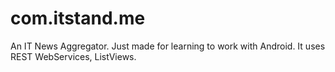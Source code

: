 com.itstand.me
==============
An IT News Aggregator.
Just made for learning to work with Android.
It uses REST WebServices, ListViews.
